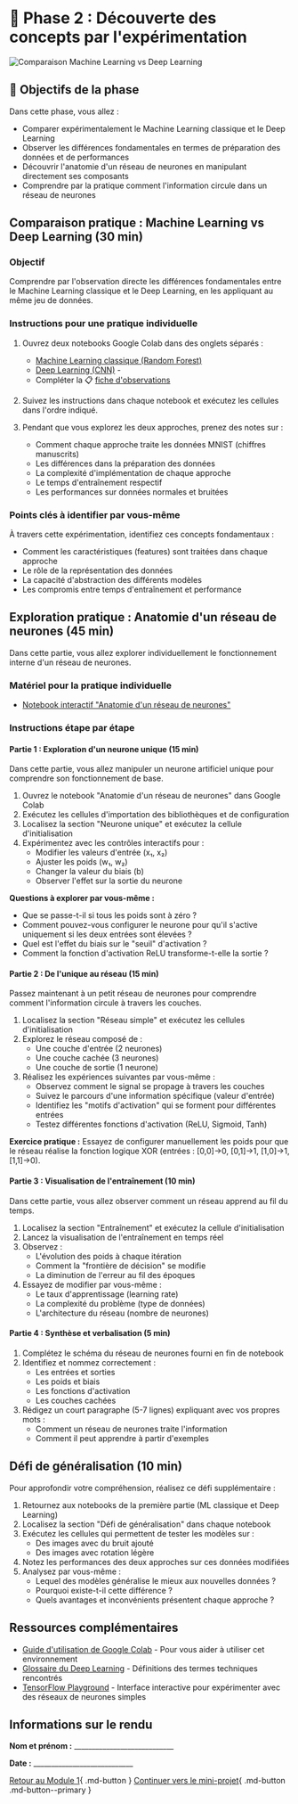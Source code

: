 # 🧩 Phase 2 : Découverte des concepts par l'expérimentation

![Comparaison Machine Learning vs Deep Learning](https://images.unsplash.com/photo-1551288049-bebda4e38f71?auto=format&fit=crop&q=80&w=1000&h=300)

## 🎯 Objectifs de la phase

Dans cette phase, vous allez :

  - Comparer expérimentalement le Machine Learning classique et le Deep Learning
  - Observer les différences fondamentales en termes de préparation des données et de performances
  - Découvrir l'anatomie d'un réseau de neurones en manipulant directement ses composants
  - Comprendre par la pratique comment l'information circule dans un réseau de neurones

## Comparaison pratique : Machine Learning vs Deep Learning (30 min)

### Objectif
Comprendre par l'observation directe les différences fondamentales entre le Machine Learning classique et le Deep Learning, en les appliquant au même jeu de données.

### Instructions pour une pratique individuelle

1. Ouvrez deux notebooks Google Colab dans des onglets séparés :
   
    - [Machine Learning classique (Random Forest)](ressources/machine-learning-classique.md)
    - [Deep Learning (CNN)](ressources/deep-learning.md)    -  
    - Compléter la 📋 [fiche d'observations](ressources/Partie1-Phase2-fiche-observations.md)

2. Suivez les instructions dans chaque notebook et exécutez les cellules dans l'ordre indiqué.

3. Pendant que vous explorez les deux approches, prenez des notes sur :
   
    - Comment chaque approche traite les données MNIST (chiffres manuscrits)
    - Les différences dans la préparation des données
    - La complexité d'implémentation de chaque approche
    - Le temps d'entraînement respectif
    - Les performances sur données normales et bruitées

### Points clés à identifier par vous-même

À travers cette expérimentation, identifiez ces concepts fondamentaux :

- Comment les caractéristiques (features) sont traitées dans chaque approche
- Le rôle de la représentation des données
- La capacité d'abstraction des différents modèles
- Les compromis entre temps d'entraînement et performance

## Exploration pratique : Anatomie d'un réseau de neurones (45 min)

Dans cette partie, vous allez explorer individuellement le fonctionnement interne d'un réseau de neurones.

### Matériel pour la pratique individuelle

* [Notebook interactif "Anatomie d'un réseau de neurones"](ressources/anatomie-reseau.md)
  
### Instructions étape par étape

#### Partie 1 : Exploration d'un neurone unique (15 min)

Dans cette partie, vous allez manipuler un neurone artificiel unique pour comprendre son fonctionnement de base.

1. Ouvrez le notebook "Anatomie d'un réseau de neurones" dans Google Colab
2. Exécutez les cellules d'importation des bibliothèques et de configuration
3. Localisez la section "Neurone unique" et exécutez la cellule d'initialisation
4. Expérimentez avec les contrôles interactifs pour :
   * Modifier les valeurs d'entrée (x₁, x₂)
   * Ajuster les poids (w₁, w₂)
   * Changer la valeur du biais (b)
   * Observer l'effet sur la sortie du neurone

**Questions à explorer par vous-même :**

* Que se passe-t-il si tous les poids sont à zéro ?
* Comment pouvez-vous configurer le neurone pour qu'il s'active uniquement si les deux entrées sont élevées ?
* Quel est l'effet du biais sur le "seuil" d'activation ?
* Comment la fonction d'activation ReLU transforme-t-elle la sortie ?

#### Partie 2 : De l'unique au réseau (15 min)

Passez maintenant à un petit réseau de neurones pour comprendre comment l'information circule à travers les couches.

1. Localisez la section "Réseau simple" et exécutez les cellules d'initialisation
2. Explorez le réseau composé de :
   * Une couche d'entrée (2 neurones)
   * Une couche cachée (3 neurones)
   * Une couche de sortie (1 neurone)
3. Réalisez les expériences suivantes par vous-même :
   * Observez comment le signal se propage à travers les couches
   * Suivez le parcours d'une information spécifique (valeur d'entrée)
   * Identifiez les "motifs d'activation" qui se forment pour différentes entrées
   * Testez différentes fonctions d'activation (ReLU, Sigmoid, Tanh)

**Exercice pratique :** 
Essayez de configurer manuellement les poids pour que le réseau réalise la fonction logique XOR (entrées : [0,0]→0, [0,1]→1, [1,0]→1, [1,1]→0).

#### Partie 3 : Visualisation de l'entraînement (10 min)

Dans cette partie, vous allez observer comment un réseau apprend au fil du temps.

1. Localisez la section "Entraînement" et exécutez la cellule d'initialisation
2. Lancez la visualisation de l'entraînement en temps réel
3. Observez :
   * L'évolution des poids à chaque itération
   * Comment la "frontière de décision" se modifie
   * La diminution de l'erreur au fil des époques
4. Essayez de modifier par vous-même :
   * Le taux d'apprentissage (learning rate)
   * La complexité du problème (type de données)
   * L'architecture du réseau (nombre de neurones)

#### Partie 4 : Synthèse et verbalisation (5 min)

1. Complétez le schéma du réseau de neurones fourni en fin de notebook
2. Identifiez et nommez correctement :
   * Les entrées et sorties
   * Les poids et biais
   * Les fonctions d'activation
   * Les couches cachées
3. Rédigez un court paragraphe (5-7 lignes) expliquant avec vos propres mots :
   * Comment un réseau de neurones traite l'information
   * Comment il peut apprendre à partir d'exemples

## Défi de généralisation (10 min)

Pour approfondir votre compréhension, réalisez ce défi supplémentaire :

1. Retournez aux notebooks de la première partie (ML classique et Deep Learning)
2. Localisez la section "Défi de généralisation" dans chaque notebook
3. Exécutez les cellules qui permettent de tester les modèles sur :
   - Des images avec du bruit ajouté
   - Des images avec rotation légère
4. Notez les performances des deux approches sur ces données modifiées
5. Analysez par vous-même :
   - Lequel des modèles généralise le mieux aux nouvelles données ?
   - Pourquoi existe-t-il cette différence ?
   - Quels avantages et inconvénients présentent chaque approche ?


## Ressources complémentaires

- [Guide d'utilisation de Google Colab](ressources/guide-colab.md) - Pour vous aider à utiliser cet environnement
- [Glossaire du Deep Learning](ressources/glossaire-dl.md) - Définitions des termes techniques rencontrés
- [TensorFlow Playground](https://playground.tensorflow.org/) - Interface interactive pour expérimenter avec des réseaux de neurones simples

## Informations sur le rendu

**Nom et prénom :** ____________________________

**Date :** ____________________________


[Retour au Module 1](index.md){ .md-button }
[Continuer vers le mini-projet](mini-projet.md){ .md-button .md-button--primary }
